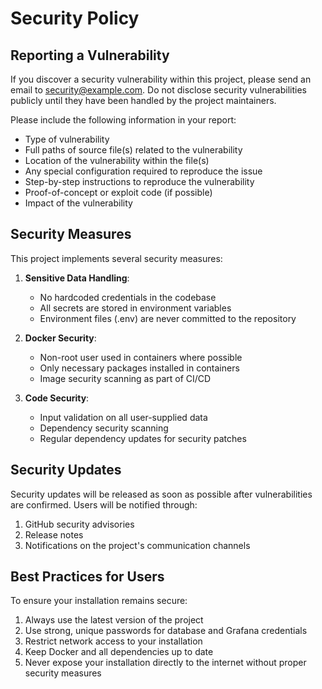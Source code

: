 # Security Policy

## Reporting a Vulnerability

If you discover a security vulnerability within this project, please send an email to [security@example.com](mailto:security@example.com). Do not disclose security vulnerabilities publicly until they have been handled by the project maintainers.

Please include the following information in your report:

- Type of vulnerability
- Full paths of source file(s) related to the vulnerability
- Location of the vulnerability within the file(s)
- Any special configuration required to reproduce the issue
- Step-by-step instructions to reproduce the vulnerability
- Proof-of-concept or exploit code (if possible)
- Impact of the vulnerability

## Security Measures

This project implements several security measures:

1. **Sensitive Data Handling**:
   - No hardcoded credentials in the codebase
   - All secrets are stored in environment variables
   - Environment files (.env) are never committed to the repository

2. **Docker Security**:
   - Non-root user used in containers where possible
   - Only necessary packages installed in containers
   - Image security scanning as part of CI/CD

3. **Code Security**:
   - Input validation on all user-supplied data
   - Dependency security scanning
   - Regular dependency updates for security patches

## Security Updates

Security updates will be released as soon as possible after vulnerabilities are confirmed. Users will be notified through:

1. GitHub security advisories
2. Release notes
3. Notifications on the project's communication channels

## Best Practices for Users

To ensure your installation remains secure:

1. Always use the latest version of the project
2. Use strong, unique passwords for database and Grafana credentials
3. Restrict network access to your installation
4. Keep Docker and all dependencies up to date
5. Never expose your installation directly to the internet without proper security measures
